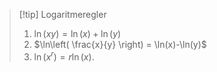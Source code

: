 > [!tip] Logaritmeregler
> 1. $\ln(xy)= \ln(x)+\ln(y)$
> 2. $\ln\left( \frac{x}{y} \right) = \ln(x)-\ln(y)$
> 3. $\ln(x^r)=r\ln(x)$.


